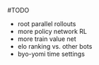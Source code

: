 #TODO
* root parallel rollouts
* more policy network RL 
* more train value net
* elo ranking vs. other bots 
* byo-yomi time settings
